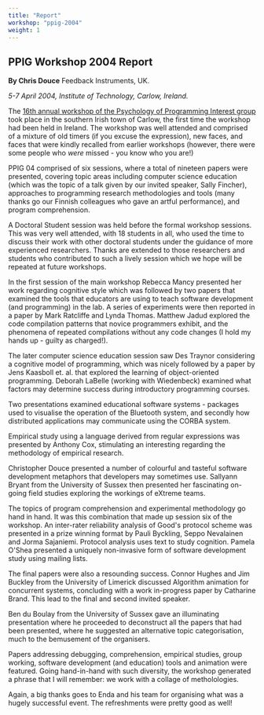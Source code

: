 ```yaml
---
title: "Report"
workshop: "ppig-2004"
weight: 1
---
```




## PPIG Workshop 2004 Report



**By Chris Douce** Feedback Instruments, UK.

_5-7 April 2004, Institute of Technology, Carlow, Ireland._

The [16th annual workshop of the Psychology of Programming Interest group](/node/110) took place in the southern Irish town of Carlow, the first time the workshop had been held in Ireland. The workshop was well attended and comprised of a mixture of old timers (if you excuse the expression), new faces, and faces that were kindly recalled from earlier workshops (however, there were some people who _were_ missed - you know who you are!)

PPIG 04 comprised of six sessions, where a total of nineteen papers were presented, covering topic areas including computer science education (which was the topic of a talk given by our invited speaker, Sally Fincher), approaches to programming research methodologies and tools (many thanks go our Finnish colleagues who gave an artful performance), and program comprehension.

A Doctoral Student session was held before the formal workshop sessions. This was very well attended, with 18 students in all, who used the time to discuss their work with other doctoral students under the guidance of more experienced researchers. Thanks are extended to those researchers and students who contributed to such a lively session which we hope will be repeated at future workshops.

In the first session of the main workshop Rebecca Mancy presented her work regarding cognitive style which was followed by two papers that examined the tools that educators are using to teach software development (and programming) in the lab. A series of experiments were then reported in a paper by Mark Ratcliffe and Lynda Thomas. Matthew Jadud explored the code compilation patterns that novice programmers exhibit, and the phenomena of repeated compilations without any code changes (I hold my hands up - guilty as charged!).

The later computer science education session saw Des Traynor considering a cognitive model of programming, which was nicely followed by a paper by Jens Kaasboll et. al. that explored the learning of object-oriented programming. Deborah LaBelle (working with Wiedenbeck) examined what factors may determine success during introductory programming courses.

Two presentations examined educational software systems - packages used to visualise the operation of the Bluetooth system, and secondly how distributed applications may communicate using the CORBA system.

Empirical study using a language derived from regular expressions was presented by Anthony Cox, stimulating an interesting regarding the methodology of empirical research.

Christopher Douce presented a number of colourful and tasteful software development metaphors that developers may sometimes use. Sallyann Bryant from the University of Sussex then presented her fascinating on-going field studies exploring the workings of eXtreme teams.

The topics of program comprehension and experimental methodology go hand in hand. It was this combination that made up session six of the workshop. An inter-rater reliability analysis of Good's protocol scheme was presented in a prize winning format by Pauli Byckling, Seppo Nevalainen and Jorma Sajaniemi. Protocol analysis uses text to study cognition. Pamela O'Shea presented a uniquely non-invasive form of software development study using mailing lists.

The final papers were also a resounding success. Connor Hughes and Jim Buckley from the University of Limerick discussed Algorithm animation for concurrent systems, concluding with a work in-progress paper by Catharine Brand. This lead to the final and second invited speaker.

Ben du Boulay from the University of Sussex gave an illuminating presentation where he proceeded to deconstruct all the papers that had been presented, where he suggested an alternative topic categorisation, much to the bemusement of the organisers.

Papers addressing debugging, comprehension, empirical studies, group working, software development (and education) tools and animation were featured. Going hand-in-hand with such diversity, the workshop generated a phrase that I will remember: we work with a collage of metholologies.

Again, a big thanks goes to Enda and his team for organising what was a hugely successful event. The refreshments were pretty good as well!
